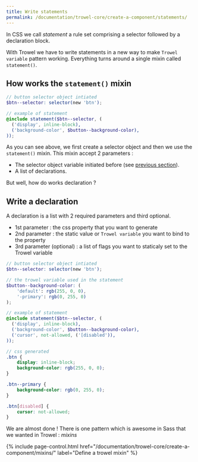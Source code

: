 ```yaml
---
title: Write statements
permalink: /documentation/trowel-core/create-a-component/statements/
---
```


In CSS we call *statement* a rule set comprising a selector followed by a declaration block.

With Trowel we have to write statements in a new way to make `Trowel variable` pattern working. Everything turns around a single mixin called `statement()`.

## How works the `statement()` mixin

```scss
// button selector object intiated
$btn--selector: selector(new 'btn');

// example of statement
@include statement($btn--selector, (
  ('display', inline-block),
  ('background-color', $button--background-color),
));
```

As you can see above, we first create a selector object and then we use the `statement()` mixin. This mixin accept 2 parameters :

* The selector object variable initiated before (see [previous section](/documentation/trowel-core/create-a-component/selector-object/)).
* A list of declarations.

But well, how do works declaration ?

## Write a declaration
A declaration is a list with 2 required parameters and third optional.

* 1st parameter : the css property that you want to generate
* 2nd parameter : the static value or `Trowel variable` you want to bind to the property
* 3rd parameter (optional) : a list of flags you want to staticaly set to the Trowel variable

```scss
// button selector object intiated
$btn--selector: selector(new 'btn');

// the trowel variable used in the statement
$button--background-color: (
    'default': rgb(255, 0, 0),
    '-primary': rgb(0, 255, 0)
);

// example of statement
@include statement($btn--selector, (
  ('display', inline-block),
  ('background-color', $button--background-color),
  ('cursor', not-allowed, ('[disabled')),
));

// css generated
.btn {
    display: inline-block;
    background-color: rgb(255, 0, 0);
}

.btn--primary {
    background-color: rgb(0, 255, 0);
}

.btn[disabled] {
    cursor: not-allowed;
}
```

We are almost done ! There is one pattern which is awesome in Sass that we wanted in Trowel : *mixins*

{% include page-control.html href="/documentation/trowel-core/create-a-component/mixins/" label="Define a trowel mixin" %}
